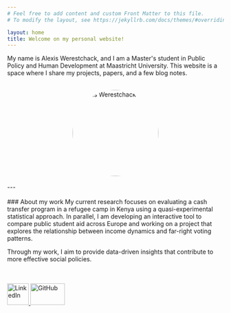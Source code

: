 ```yaml
---
# Feel free to add content and custom Front Matter to this file.
# To modify the layout, see https://jekyllrb.com/docs/themes/#overriding-theme-defaults

layout: home
title: Welcome on my personal website!
---
```



My name is Alexis Werestchack, and I am a Master's student in Public Policy and Human Development at Maastricht University. This website is a space where I share my projects, papers, and a few blog notes.

<br>

<!-- Ajout de la photo -->
<img src="{{ site.baseurl }}/images/profile.jpg" alt="Alexis Werestchack" width="200" style="border-radius: 50%; display: block; margin: auto;">

<br>
---
<br>
<br>
### About my work
My current research focuses on evaluating a cash transfer program in a refugee camp in Kenya using a quasi-experimental statistical approach. In parallel, I am developing an interactive tool to compare public student aid across Europe and working on a project that explores the relationship between income dynamics and far-right voting patterns.

Through my work, I aim to provide data-driven insights that contribute to more effective social policies.

<br>
<br>

<a href="https://www.linkedin.com/in/alexis-werestchack-8b599919b">
  <img src="{{ site.baseurl }}/images/linkedin.jpg" alt="LinkedIn" width="50" height="50">
</a>
<a href="https://github.com/AlexisWck">
  <img src="{{ site.baseurl }}/images/github.png" alt="GitHub" width="80" height="50">
</a>
